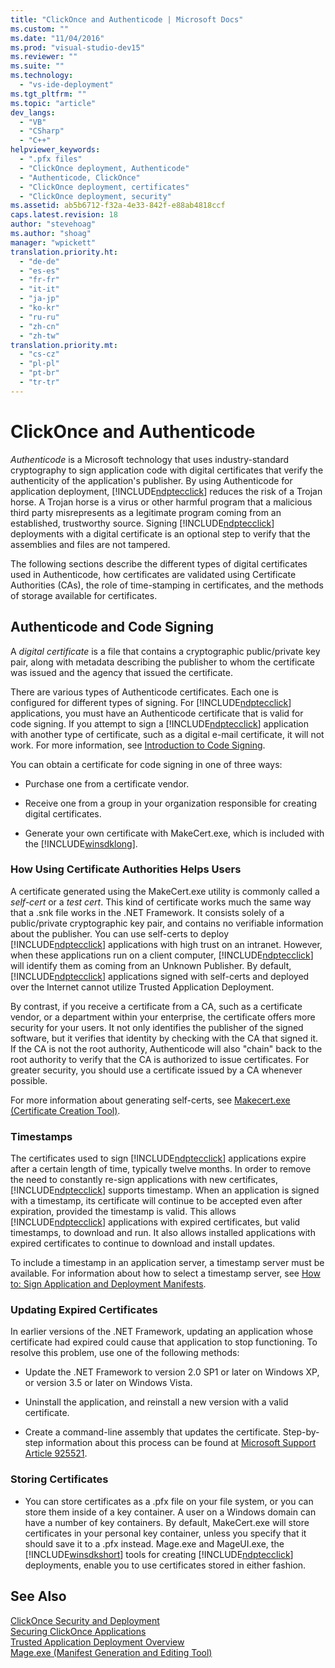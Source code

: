 ```yaml
---
title: "ClickOnce and Authenticode | Microsoft Docs"
ms.custom: ""
ms.date: "11/04/2016"
ms.prod: "visual-studio-dev15"
ms.reviewer: ""
ms.suite: ""
ms.technology: 
  - "vs-ide-deployment"
ms.tgt_pltfrm: ""
ms.topic: "article"
dev_langs: 
  - "VB"
  - "CSharp"
  - "C++"
helpviewer_keywords: 
  - ".pfx files"
  - "ClickOnce deployment, Authenticode"
  - "Authenticode, ClickOnce"
  - "ClickOnce deployment, certificates"
  - "ClickOnce deployment, security"
ms.assetid: ab5b6712-f32a-4e33-842f-e88ab4818ccf
caps.latest.revision: 18
author: "stevehoag"
ms.author: "shoag"
manager: "wpickett"
translation.priority.ht: 
  - "de-de"
  - "es-es"
  - "fr-fr"
  - "it-it"
  - "ja-jp"
  - "ko-kr"
  - "ru-ru"
  - "zh-cn"
  - "zh-tw"
translation.priority.mt: 
  - "cs-cz"
  - "pl-pl"
  - "pt-br"
  - "tr-tr"
---
```

# ClickOnce and Authenticode
*Authenticode* is a Microsoft technology that uses industry-standard cryptography to sign application code with digital certificates that verify the authenticity of the application's publisher. By using Authenticode for application deployment, [!INCLUDE[ndptecclick](../deployment/includes/ndptecclick_md.md)] reduces the risk of a Trojan horse. A Trojan horse is a virus or other harmful program that a malicious third party misrepresents as a legitimate program coming from an established, trustworthy source. Signing [!INCLUDE[ndptecclick](../deployment/includes/ndptecclick_md.md)] deployments with a digital certificate is an optional step to verify that the assemblies and files are not tampered.  
  
 The following sections describe the different types of digital certificates used in Authenticode, how certificates are validated using Certificate Authorities (CAs), the role of time-stamping in certificates, and the methods of storage available for certificates.  
  
## Authenticode and Code Signing  
 A *digital certificate* is a file that contains a cryptographic public/private key pair, along with metadata describing the publisher to whom the certificate was issued and the agency that issued the certificate.  
  
 There are various types of Authenticode certificates. Each one is configured for different types of signing. For [!INCLUDE[ndptecclick](../deployment/includes/ndptecclick_md.md)] applications, you must have an Authenticode certificate that is valid for code signing. If you attempt to sign a [!INCLUDE[ndptecclick](../deployment/includes/ndptecclick_md.md)] application with another type of certificate, such as a digital e-mail certificate, it will not work. For more information, see [Introduction to Code Signing](http://go.microsoft.com/fwlink/?LinkId=179452).  
  
 You can obtain a certificate for code signing in one of three ways:  
  
-   Purchase one from a certificate vendor.  
  
-   Receive one from a group in your organization responsible for creating digital certificates.  
  
-   Generate your own certificate with MakeCert.exe, which is included with the [!INCLUDE[winsdklong](../deployment/includes/winsdklong_md.md)].  
  
### How Using Certificate Authorities Helps Users  
 A certificate generated using the MakeCert.exe utility is commonly called a *self-cert* or a *test cert*. This kind of certificate works much the same way that a .snk file works in the .NET Framework. It consists solely of a public/private cryptographic key pair, and contains no verifiable information about the publisher. You can use self-certs to deploy [!INCLUDE[ndptecclick](../deployment/includes/ndptecclick_md.md)] applications with high trust on an intranet. However, when these applications run on a client computer, [!INCLUDE[ndptecclick](../deployment/includes/ndptecclick_md.md)] will identify them as coming from an Unknown Publisher. By default, [!INCLUDE[ndptecclick](../deployment/includes/ndptecclick_md.md)] applications signed with self-certs and deployed over the Internet cannot utilize Trusted Application Deployment.  
  
 By contrast, if you receive a certificate from a CA, such as a certificate vendor, or a department within your enterprise, the certificate offers more security for your users. It not only identifies the publisher of the signed software, but it verifies that identity by checking with the CA that signed it. If the CA is not the root authority, Authenticode will also "chain" back to the root authority to verify that the CA is authorized to issue certificates. For greater security, you should use a certificate issued by a CA whenever possible.  
  
 For more information about generating self-certs, see [Makecert.exe (Certificate Creation Tool)](../Topic/Makecert.exe%20\(Certificate%20Creation%20Tool\).md).  
  
### Timestamps  
 The certificates used to sign [!INCLUDE[ndptecclick](../deployment/includes/ndptecclick_md.md)] applications expire after a certain length of time, typically twelve months. In order to remove the need to constantly re-sign applications with new certificates, [!INCLUDE[ndptecclick](../deployment/includes/ndptecclick_md.md)] supports timestamp. When an application is signed with a timestamp, its certificate will continue to be accepted even after expiration, provided the timestamp is valid. This allows [!INCLUDE[ndptecclick](../deployment/includes/ndptecclick_md.md)] applications with expired certificates, but valid timestamps, to download and run. It also allows installed applications with expired certificates to continue to download and install updates.  
  
 To include a timestamp in an application server, a timestamp server must be available. For information about how to select a timestamp server, see [How to: Sign Application and Deployment Manifests](../ide/how-to-sign-application-and-deployment-manifests.md).  
  
### Updating Expired Certificates  
 In earlier versions of the .NET Framework, updating an application whose certificate had expired could cause that application to stop functioning. To resolve this problem, use one of the following methods:  
  
-   Update the .NET Framework to version 2.0 SP1 or later on Windows XP, or version 3.5 or later on Windows Vista.  
  
-   Uninstall the application, and reinstall a new version with a valid certificate.  
  
-   Create a command-line assembly that updates the certificate. Step-by-step information about this process can be found at [Microsoft Support Article 925521](http://go.microsoft.com/fwlink/?LinkId=179454).  
  
### Storing Certificates  
  
-   You can store certificates as a .pfx file on your file system, or you can store them inside of a key container. A user on a Windows domain can have a number of key containers. By default, MakeCert.exe will store certificates in your personal key container, unless you specify that it should save it to a .pfx instead. Mage.exe and MageUI.exe, the [!INCLUDE[winsdkshort](../debugger/debug-interface-access/includes/winsdkshort_md.md)] tools for creating [!INCLUDE[ndptecclick](../deployment/includes/ndptecclick_md.md)] deployments, enable you to use certificates stored in either fashion.  
  
## See Also  
 [ClickOnce Security and Deployment](../deployment/clickonce-security-and-deployment.md)   
 [Securing ClickOnce Applications](../deployment/securing-clickonce-applications.md)   
 [Trusted Application Deployment Overview](../deployment/trusted-application-deployment-overview.md)   
 [Mage.exe (Manifest Generation and Editing Tool)](../Topic/Mage.exe%20\(Manifest%20Generation%20and%20Editing%20Tool\).md)